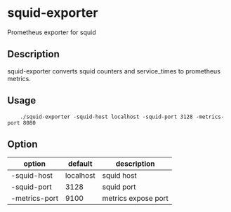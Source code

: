 # squid-exporter
Prometheus exporter for squid

## Description
squid-exporter converts squid counters and service_times to prometheus metrics.

## Usage
```
    ./squid-exporter -squid-host localhost -squid-port 3128 -metrics-port 8080
```

## Option
| option        | default   | description         |
| ----          | ----      | ----                |
| -squid-host   | localhost | squid host          |
| -squid-port   | 3128      | squid port          |
| -metrics-port | 9100      | metrics expose port |

